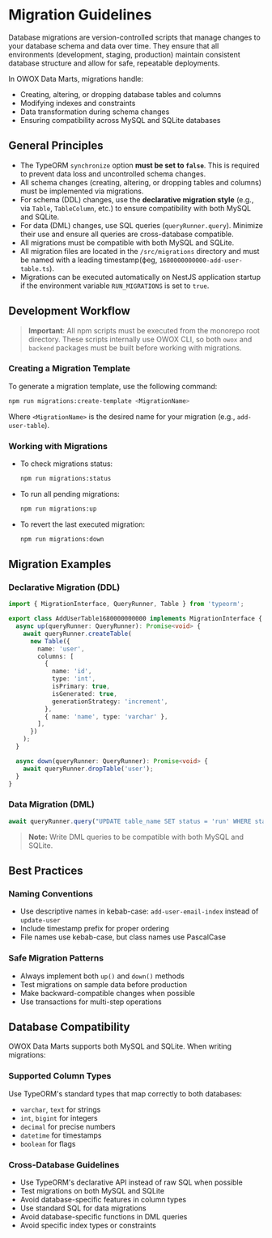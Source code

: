 # Migration Guidelines

Database migrations are version-controlled scripts that manage changes to your database schema and data over time. They ensure that all environments (development, staging, production) maintain consistent database structure and allow for safe, repeatable deployments.

In OWOX Data Marts, migrations handle:

- Creating, altering, or dropping database tables and columns
- Modifying indexes and constraints
- Data transformation during schema changes
- Ensuring compatibility across MySQL and SQLite databases

## General Principles

- The TypeORM `synchronize` option **must be set to `false`**. This is required
  to prevent data loss and uncontrolled schema changes.
- All schema changes (creating, altering, or dropping tables and columns) must
  be implemented via migrations.
- For schema (DDL) changes, use the **declarative migration style** (e.g., via
  `Table`, `TableColumn`, etc.) to ensure compatibility with both MySQL and
  SQLite.
- For data (DML) changes, use SQL queries (`queryRunner.query`). Minimize their
  use and ensure all queries are cross-database compatible.
- All migrations must be compatible with both MySQL and SQLite.
- All migration files are located in the `/src/migrations` directory and must be
  named with a leading timestamp(фeg, `1680000000000-add-user-table.ts`).
- Migrations can be executed automatically on NestJS application startup if the
  environment variable `RUN_MIGRATIONS` is set to `true`.

## Development Workflow

> **Important**: All npm scripts must be executed from the monorepo root directory. These scripts internally use OWOX CLI, so both `owox` and `backend` packages must be built before working with migrations.

### Creating a Migration Template

To generate a migration template, use the following command:

```bash
npm run migrations:create-template <MigrationName>
```

Where `<MigrationName>` is the desired name for your migration (e.g.,
`add-user-table`).

### Working with Migrations

- To check migrations status:

  ```bash
  npm run migrations:status
  ```

- To run all pending migrations:

  ```bash
  npm run migrations:up
  ```

- To revert the last executed migration:

  ```bash
  npm run migrations:down
  ```

## Migration Examples

### Declarative Migration (DDL)

```ts
import { MigrationInterface, QueryRunner, Table } from 'typeorm';

export class AddUserTable1680000000000 implements MigrationInterface {
  async up(queryRunner: QueryRunner): Promise<void> {
    await queryRunner.createTable(
      new Table({
        name: 'user',
        columns: [
          {
            name: 'id',
            type: 'int',
            isPrimary: true,
            isGenerated: true,
            generationStrategy: 'increment',
          },
          { name: 'name', type: 'varchar' },
        ],
      })
    );
  }

  async down(queryRunner: QueryRunner): Promise<void> {
    await queryRunner.dropTable('user');
  }
}
```

### Data Migration (DML)

```ts
await queryRunner.query("UPDATE table_name SET status = 'run' WHERE status = 'active'");
```

> **Note:** Write DML queries to be compatible with both MySQL and SQLite.

## Best Practices

### Naming Conventions

- Use descriptive names in kebab-case: `add-user-email-index` instead of `update-user`
- Include timestamp prefix for proper ordering
- File names use kebab-case, but class names use PascalCase

### Safe Migration Patterns

- Always implement both `up()` and `down()` methods
- Test migrations on sample data before production
- Make backward-compatible changes when possible
- Use transactions for multi-step operations

## Database Compatibility

OWOX Data Marts supports both MySQL and SQLite. When writing migrations:

### Supported Column Types

Use TypeORM's standard types that map correctly to both databases:

- `varchar`, `text` for strings
- `int`, `bigint` for integers
- `decimal` for precise numbers
- `datetime` for timestamps
- `boolean` for flags

### Cross-Database Guidelines

- Use TypeORM's declarative API instead of raw SQL when possible
- Test migrations on both MySQL and SQLite
- Avoid database-specific features in column types
- Use standard SQL for data migrations
- Avoid database-specific functions in DML queries
- Avoid specific index types or constraints
